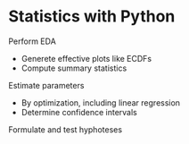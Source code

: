 # Statistics with Python

Perform EDA
  - Generete effective plots like ECDFs
  - Compute summary statistics

Estimate parameters
  - By optimization, including linear regression
  - Determine confidence intervals

Formulate and test hyphoteses
